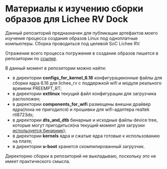 # Материалы к изучению сборки образов для Lichee RV Dock

Данный репозиторий предназначен для публикации артефактов моего изучения процесса создания образов Linux под одноплатные компьютеры. Сборка проводиться под целевой SoC Lichee RV.

Отражение всего процесса погружения в создание образов пишется в репозитории по [ссылке](https://github.com/Besogon1238/single-boards-explore).

В данный момент в репозитории можно найти:

- в директории **configs_for_kernel_6.16** конфигурациионные файлы для сборки ядра 6.16 для lichee_rv с поддержкой wifi и модуля реального времени PREEMPT_RT;
- в директории **extlinux** текущий файл конфигурации для загрузчика расположен;
- в директории **components_for_wifi** размещены внешни драйвер ядра(пока не пригодился) и прошивки для wifi-адаптера realtek rtl8723ds;
- в директории **dts_and_dtb** бинарные и исходные файлы device tree, которые могут пригодиться(на текущий момент для загрузки [используется бинарник](dts_and_dtb/sun20i-d1-lichee-rv-dock.dtb));
- в директории **kernels** ядра и сжатые ядра готовые к использованию на плате;
- в директории **u-boot** хранится скомпилированный загрузчик.

Директорию сборки в репозиторий не выкладываю, поскольку это не имеет практического смысла. 